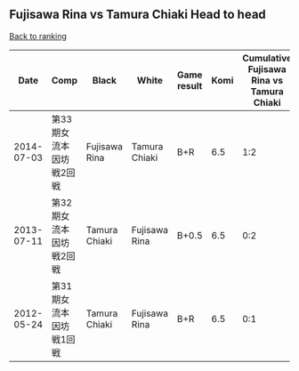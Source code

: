 ## Fujisawa Rina vs Tamura Chiaki Head to head

[Back to ranking](../../index.md)




| **Date** | **Comp** | **Black** | **White** | **Game result** | **Komi** | **Cumulative Fujisawa Rina vs Tamura Chiaki** | **Fujisawa Rina streak** | **Tamura Chiaki streak** | 
| --- | --- | --- | --- | --- | --- | --- | --- | --- |
| 2014-07-03 | 第33期女流本因坊戦2回戦 | Fujisawa Rina | Tamura Chiaki | B+R | 6.5 | 1:2 | 1 | 0 | 
| 2013-07-11 | 第32期女流本因坊戦2回戦 | Tamura Chiaki | Fujisawa Rina | B+0.5 | 6.5 | 0:2 | 0 | 2 | 
| 2012-05-24 | 第31期女流本因坊戦1回戦 | Tamura Chiaki | Fujisawa Rina | B+R | 6.5 | 0:1 | 0 | 1 |




